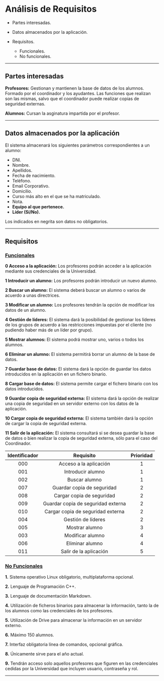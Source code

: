 # Análisis de Requisitos

* Partes interesadas.
* Datos almacenados por la aplicación.
* Requisitos.

  * Funcionales.
  * No funcionales.


***

## Partes interesadas

**Profesores:** Gestionan y mantienen la base de datos de los alumnos. Formado por el coordinador y los ayudantes. Las funciones que realizan son las mismas, salvo que el coordinador puede realizar copias de seguridad externas.

**Alumnos:** Cursan la asginatura impartida por el profesor.


***

## Datos almacenados por la aplicación

El sistema almacenará los siguientes parámetros correspondientes a un alumno:
  * DNI.
  * Nombre.
  * Apellidos.
  * Fecha de nacimiento.
  * Teléfono.
  * Email Corporativo.
  * Domicilio.
  * Curso más alto en el que se ha matriculado.
  * Nota.
  * **Equipo al que pertenece.**
  * **Líder (Sí/No).**

Los indicados en negrita son datos no obligatorios.

***

## Requisitos

### <ins>Funcionales</ins>

  **0 Acceso a la aplicación:** Los profesores podrán acceder a la aplicación mediante sus credenciales de la Universidad.

  **1 Introducir un alumno:** Los profesores podrán introducir un nuevo alumno.

  **2 Buscar un alumno:** El sistema deberá buscar un alumno o varios de acuerdo a unas directrices.

  **3 Modificar un alumno:** Los profesores tendrán la opción de modificar los datos de un alumno.

  **4 Gestión de líderes:** El sistema dará la posibilidad de gestionar los líderes de los grupos de acuerdo a las restricciones impuestas por el cliente (no pudiendo haber más de un líder por grupo).

  **5 Mostrar alumnos:** El sistema podrá mostrar uno, varios o todos los alumnos.

  **6 Eliminar un alumno:** El sistema permitirá borrar un alumno de la base de datos.

  **7 Guardar base de datos:** El sistema dará la opción de guardar los datos introducidos en la aplicación en un fichero binario.

  **8 Cargar base de datos:** El sistema permite cargar el fichero binario con los datos introducidos.

  **9 Guardar copia de seguridad externa:** El sistema dará la opción de realizar una copia de seguridad en un servidor externo con los datos de la aplicación.

  **10 Cargar copia de seguridad externa:** El sistema también dará la opción de cargar la copia de seguridad externa.

  **11 Salir de la aplicación:** El sistema consultará si se desea guardar la base de datos o bien realizar la copia de seguridad externa, sólo para el caso del Coordinador.


   Identificador | Requisito | Prioridad
   :--:|:--:|:--:
   000|Acceso a la aplicación|1
   001|Introducir alumno|1
   002|Buscar alumno|1
   007|Guardar copia de seguridad|2
   008|Cargar copia de seguridad|2
   009|Guardar copia de seguridad externa|2
   010|Cargar copia de seguridad externa|2
   004|Gestión de líderes|2
   005|Mostrar alumno|3
   003|Modificar alumno|4
   006|Eliminar alumno|4
   011|Salir de la aplicación|5


### <ins>No Funcionales</ins>

  **1.** Sistema operativo Linux obligatorio, multiplataforma opcional.

  **2.** Lenguaje de Programación C++.

  **3.** Lenguaje de documentación Markdown.

  **4.** Utilización de ficheros binarios para almacenar la información, tanto la de los alumnos como las credenciales de los profesores.

  **5.** Utilización de Drive para almacenar la información en un servidor externo.

  **6.** Máximo 150 alumnos.

  **7.** Interfaz obligatoria línea de comandos, opcional gráfica.

  **8.** Únicamente sirve para el año actual.

  **9.** Tendrán acceso solo aquellos profesores que figuren en las credenciales cedidas por la Universidad que incluyen usuario, contraseña y rol.


***
